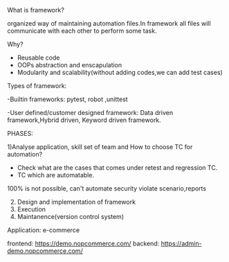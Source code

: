 What is framework?

organized way of maintaining automation files.In framework all files will communicate with each other to perform some task.

Why?
- Reusable code
- OOPs abstraction and enscapulation
- Modularity and scalability(without adding codes,we can add test cases)




Types of framework:

-Builtin frameworks: pytest, robot ,unittest

-User defined/customer designed framework: Data driven framework,Hybrid driven, Keyword driven framework.

PHASES:

1)Analyse application, skill set of team and How to choose TC for automation?

 - Check what are the cases that comes under retest and regression TC.
 - TC which are automatable.

100% is not possible, can't automate security violate scenario,reports 

2) Design and implementation of framework
3) Execution 
4) Maintanence(version control system)


Application: e-commerce 

frontend: https://demo.nopcommerce.com/
backend: https://admin-demo.nopcommerce.com/